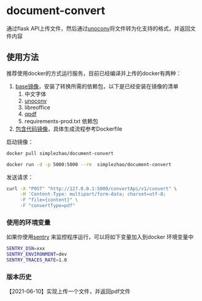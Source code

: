# document-convert
通过flask API上传文件，然后通过[unoconv](https://github.com/unoconv/unoconv)将文件转为化支持的格式，并返回文件内容



## 使用方法

推荐使用docker的方式运行服务，目前已经编译并上传的docker有两种：

1. [base镜像](https://hub.docker.com/r/simplezhao/document-convert)，安装了转换所需的依赖包，以下是已经安装在镜像的清单
   1. 中文字体
   2. [unoconv](https://github.com/unoconv/unoconv)
   3. libreoffice
   4. [qpdf](https://github.com/qpdf/qpdf)
   5. requirements-prod.txt 依赖包
2. [包含代码镜像](https://hub.docker.com/r/simplezhao/document-convert)，具体生成流程参考Dockerfile

启动镜像：

```bash
docker pull simplezhao/document-convert

docker run -d -p 5000:5000 --rm  simplezhao/document-convert
```

发送请求：

```bash
curl -X "POST" "http://127.0.0.1:5000/convertApi/v1/convert" \
     -H 'Content-Type: multipart/form-data; charset=utf-8; 
     -F "file={content}" \
     -F "convertType=pdf"
```



### 使用的环境变量

如果你使用[sentry](https://docs.sentry.io/platforms/python/guides/flask/performance/) 来监控程序运行，可以将如下变量加入到docker 环境变量中

```bash
SENTRY_DSN=xxx
SENTRY_ENVIRONMENT=dev
SENTRY_TRACES_RATE=1.0
```



### 版本历史

【2021-06-10】实现上传一个文件，并返回pdf文件
